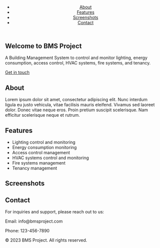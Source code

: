 
<!DOCTYPE html>
<html>
<head>
  <title>ELEGANT-SPACES-BMS-SYSTEM</title>
  <link rel="stylesheet" type="text/css" href="style.css">
</head>
<body>
  <header>
    <nav>
      <ul>
        <li><a href="#about">About</a></li>
        <li><a href="#features">Features</a></li>
        <li><a href="#screenshots">Screenshots</a></li>
        <li><a href="#contact">Contact</a></li>
      </ul>
    </nav>
  </header>

  <section id="hero">
    <div class="hero-content">
      <h1>Welcome to BMS Project</h1>
      <p>A Building Management System to control and monitor lighting, energy consumption, access control, HVAC systems, fire systems, and tenancy.</p>
      <a href="#contact" class="btn">Get in touch</a>
    </div>
  </section>

  <section id="about" class="section">
    <div class="container">
      <h2>About</h2>
      <p>Lorem ipsum dolor sit amet, consectetur adipiscing elit. Nunc interdum ligula eu justo vehicula, vitae facilisis mauris eleifend. Vivamus sed laoreet dolor. Donec vitae neque eros. Proin pretium suscipit scelerisque. Nam efficitur scelerisque neque et rutrum.</p>
    </div>
  </section>

  <section id="features" class="section">
    <div class="container">
      <h2>Features</h2>
      <ul>
        <li>Lighting control and monitoring</li>
        <li>Energy consumption monitoring</li>
        <li>Access control management</li>
        <li>HVAC systems control and monitoring</li>
        <li>Fire systems management</li>
        <li>Tenancy management</li>
      </ul>
    </div>
  </section>

  <section id="screenshots" class="section">
    <div class="container">
      <h2>Screenshots</h2>
      <!-- Add screenshots here -->
    </div>
  </section>

  <section id="contact" class="section">
    <div class="container">
      <h2>Contact</h2>
      <p>For inquiries and support, please reach out to us:</p>
      <p>Email: info@bmsproject.com</p>
      <p>Phone: 123-456-7890</p>
    </div>
  </section>

  <footer>
    <div class="container">
      <p>&copy; 2023 BMS Project. All rights reserved.</p>
    </div>
  </footer>
</body>
</html>
